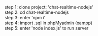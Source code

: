step 1: clone project: 'chat-realtime-nodejs'  
step 2: cd chat-realtime-nodejs  
step 3: enter 'npm i'  
step 4: import .sql in phpMyadmin (xampp)  
step 5: enter 'node index.js' to run server
